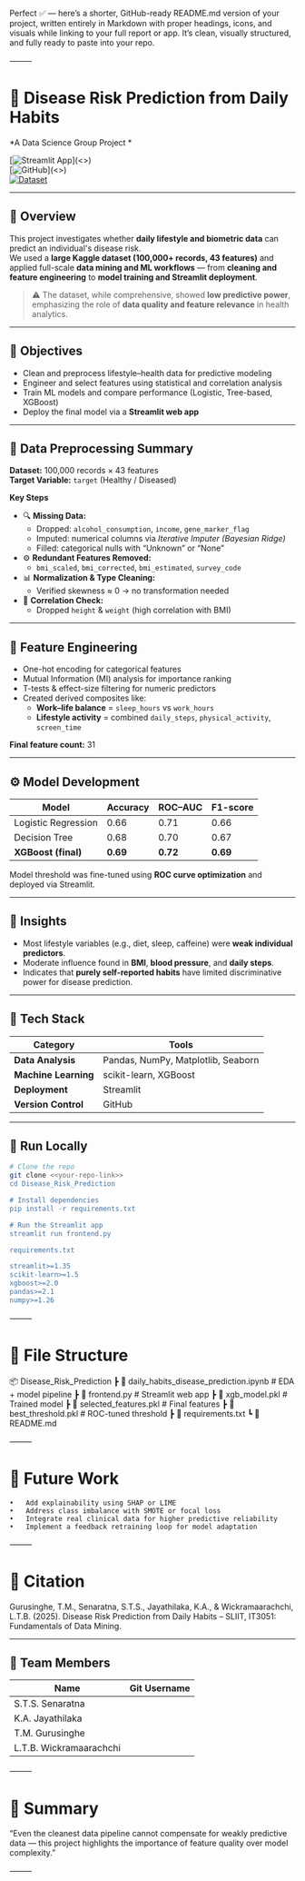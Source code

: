 Perfect ✅ — here’s a shorter, GitHub-ready README.md version of your project, written entirely in Markdown with proper headings, icons, and visuals while linking to your full report or app.
It’s clean, visually structured, and fully ready to paste into your repo.

⸻


# 🧠 Disease Risk Prediction from Daily Habits  
*A Data Science Group Project *  

[![Streamlit App](https://img.shields.io/badge/🌐_Live_App-Link-blue?style=flat-square)](<<insert-deployed-link-here>>)  
[![GitHub](https://img.shields.io/badge/📂_Repository-Link-green?style=flat-square)](<<insert-github-link-here>>)  
[![Dataset](https://img.shields.io/badge/📊_Kaggle_Dataset-Link-orange?style=flat-square)](https://www.kaggle.com/datasets/mahdimashayekhi/disease-risk-from-daily-habits)

---

## 📘 Overview
This project investigates whether **daily lifestyle and biometric data** can predict an individual's disease risk.  
We used a **large Kaggle dataset (100,000+ records, 43 features)** and applied full-scale **data mining and ML workflows** — from **cleaning and feature engineering** to **model training and Streamlit deployment**.

> ⚠️ The dataset, while comprehensive, showed **low predictive power**, emphasizing the role of **data quality and feature relevance** in health analytics.


---

## 🎯 Objectives
- Clean and preprocess lifestyle–health data for predictive modeling  
- Engineer and select features using statistical and correlation analysis  
- Train ML models and compare performance (Logistic, Tree-based, XGBoost)  
- Deploy the final model via a **Streamlit web app**

---

## 🧹 Data Preprocessing Summary
**Dataset:** 100,000 records × 43 features  
**Target Variable:** `target` (Healthy / Diseased)

**Key Steps**
- 🔍 **Missing Data:**  
  - Dropped: `alcohol_consumption`, `income`, `gene_marker_flag`  
  - Imputed: numerical columns via *Iterative Imputer (Bayesian Ridge)*  
  - Filled: categorical nulls with “Unknown” or “None”
- ⚙️ **Redundant Features Removed:**  
  - `bmi_scaled`, `bmi_corrected`, `bmi_estimated`, `survey_code`
- 📊 **Normalization & Type Cleaning:**  
  - Verified skewness ≈ 0 → no transformation needed  
- 🔁 **Correlation Check:**  
  - Dropped `height` & `weight` (high correlation with BMI)

---

## 🧩 Feature Engineering
- One-hot encoding for categorical features  
- Mutual Information (MI) analysis for importance ranking  
- T-tests & effect-size filtering for numeric predictors  
- Created derived composites like:
  - **Work–life balance** = `sleep_hours` vs `work_hours`  
  - **Lifestyle activity** = combined `daily_steps`, `physical_activity`, `screen_time`

**Final feature count:** 31  

---

## ⚙️ Model Development
| Model | Accuracy | ROC–AUC | F1-score |
|--------|-----------|----------|-----------|
| Logistic Regression | 0.66 | 0.71 | 0.66 |
| Decision Tree | 0.68 | 0.70 | 0.67 |
| **XGBoost (final)** | **0.69** | **0.72** | **0.69** |

Model threshold was fine-tuned using **ROC curve optimization** and deployed via Streamlit.

---

## 🧠 Insights
- Most lifestyle variables (e.g., diet, sleep, caffeine) were **weak individual predictors**.  
- Moderate influence found in **BMI**, **blood pressure**, and **daily steps**.  
- Indicates that **purely self-reported habits** have limited discriminative power for disease prediction.

---

## 🧰 Tech Stack
| Category | Tools |
|-----------|--------|
| **Data Analysis** | Pandas, NumPy, Matplotlib, Seaborn |
| **Machine Learning** | scikit-learn, XGBoost |
| **Deployment** | Streamlit |
| **Version Control** | GitHub |

---

## 🚀 Run Locally
```bash
# Clone the repo
git clone <<your-repo-link>>
cd Disease_Risk_Prediction

# Install dependencies
pip install -r requirements.txt

# Run the Streamlit app
streamlit run frontend.py

requirements.txt

streamlit>=1.35
scikit-learn>=1.5
xgboost>=2.0
pandas>=2.1
numpy>=1.26
```

⸻

# 📂 File Structure

📦 Disease_Risk_Prediction
 ┣ 📜 daily_habits_disease_prediction.ipynb   # EDA + model pipeline
 ┣ 📜 frontend.py                             # Streamlit web app
 ┣ 📜 xgb_model.pkl                           # Trained model
 ┣ 📜 selected_features.pkl                   # Final features
 ┣ 📜 best_threshold.pkl                      # ROC-tuned threshold
 ┣ 📜 requirements.txt
 ┗ 📜 README.md


⸻

# 🔮 Future Work
	•	Add explainability using SHAP or LIME
	•	Address class imbalance with SMOTE or focal loss
	•	Integrate real clinical data for higher predictive reliability
	•	Implement a feedback retraining loop for model adaptation

⸻

# 🧾 Citation

Gurusinghe, T.M., Senaratna, S.T.S., Jayathilaka, K.A., & Wickramaarachchi, L.T.B. (2025). Disease Risk Prediction from Daily Habits – SLIIT, IT3051: Fundamentals of Data Mining.

---

## 👥 Team Members
| Name | Git Username |
|-------|------------------|
| S.T.S. Senaratna |  |
| K.A. Jayathilaka |  |
| T.M. Gurusinghe |  |
| L.T.B. Wickramaarachchi | |


⸻

# 📘 Summary

“Even the cleanest data pipeline cannot compensate for weakly predictive data —
this project highlights the importance of feature quality over model complexity.”

⸻
